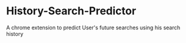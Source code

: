 # History-Search-Predictor
A chrome extension to predict User's future searches using his search history
